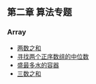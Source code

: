 ## 第二章 算法专题

### Array
* [两数之和](https://leetcode-cn.com/problems/two-sum/solution/liang-shu-zhi-he-by-xiao-sheng-tong-xue-k2z2/)
* [寻找两个正序数组的中位数](https://leetcode-cn.com/problems/median-of-two-sorted-arrays/solution/xun-zhao-liang-ge-zheng-xu-shu-zu-de-zho-s13q/)
* [盛最多水的容器](https://leetcode-cn.com/problems/container-with-most-water/solution/sheng-zui-duo-shui-de-rong-qi-by-xiao-sh-huw7/)
* [三数之和](https://leetcode-cn.com/problems/3sum/solution/san-shu-zhi-he-by-xiao-sheng-tong-xue-icia/)